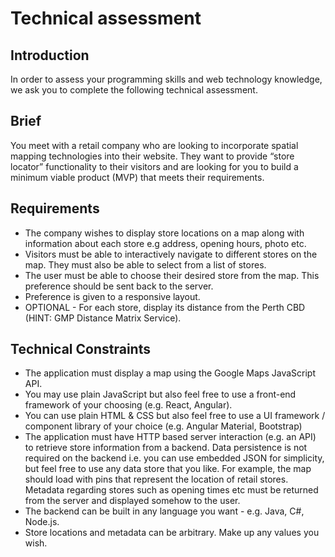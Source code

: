 # Technical assessment

## Introduction
In order to assess your programming skills and web technology knowledge, we ask you to complete the following
technical assessment.

## Brief
You meet with a retail company who are looking to incorporate spatial mapping technologies into their website.
They want to provide “store locator” functionality to their visitors and are looking for you to build a minimum
viable product (MVP) that meets their requirements.

## Requirements
+ The company wishes to display store locations on a map along with information about each store e.g address, opening hours, photo etc.
+ Visitors must be able to interactively navigate to different stores on the map. They must also be able to select from a list of stores.
+ The user must be able to choose their desired store from the map. This preference should be sent back to the server.
+ Preference is given to a responsive layout.
+ OPTIONAL - For each store, display its distance from the Perth CBD (HINT: GMP Distance Matrix Service).

## Technical Constraints
+ The application must display a map using the ​Google Maps JavaScript API​.
+ You may use plain JavaScript but also feel free to use a front-end framework of your choosing (e.g. React, Angular).
+ You can use plain HTML & CSS but also feel free to use a UI framework / component library of your choice (e.g. Angular Material, Bootstrap)
+ The application must have HTTP based server interaction (e.g. an API) to retrieve store information from a backend. Data persistence is not required on the backend i.e. you can use embedded JSON for simplicity, but feel free to use any data store that you like. For example, the map should load with pins that represent the location of retail stores. Metadata regarding stores such as opening times etc must be returned from the server and displayed somehow to the user.
+ The backend can be built in any language you want - e.g. Java, C#, Node.js.
+ Store locations and metadata can be arbitrary. Make up any values you wish.